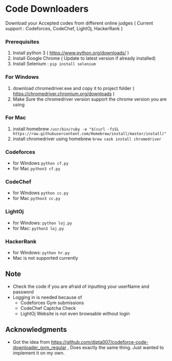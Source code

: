 # Code Downloaders

Download your Accepted codes from different online judges ( Current support : Codeforces, CodeChef, LightOj, HackerRank )

### Prerequisites

1. Install python 3 ( https://www.python.org/downloads/ )
2. Install Google Chrome ( Update to latest version if already installed)
3. Install Selenium : `pip install selenium`

### For Windows
1. download chromedriver.exe and copy it to project folder ( https://chromedriver.chromium.org/downloads )
2. Make Sure the chromedriver version support the chrome version you are using

### For Mac
1. install homebrew ` /usr/bin/ruby -e "$(curl -fsSL https://raw.githubusercontent.com/Homebrew/install/master/install)" `
2. install chromedriver using homebrew `brew cask install chromedriver`


### Codeforces
- for Windows `python cf.py`
- for Mac `python3 cf.py`

### CodeChef
- for Windows `python cc.py`
- for Mac `python3 cc.py`

### LightOj
- for Windows: `python loj.py`
- for Mac: `python3 loj.py`

### HackerRank
- for Windows: `python hr.py`
- Mac is not supported currently

## Note
- Check the code if you are afraid of inputting your userName and password
- Logging in is needed because of
  - Codeforces Gym submissions
  - CodeChef Captcha Check
  - LightOj Website is not even browsable without login

## Acknowledgments
* Got the idea from https://github.com/dipta007/codeforce-code-downloader_gym_regular , Does exactly the same thing. Just wanted to implement it on my own.
